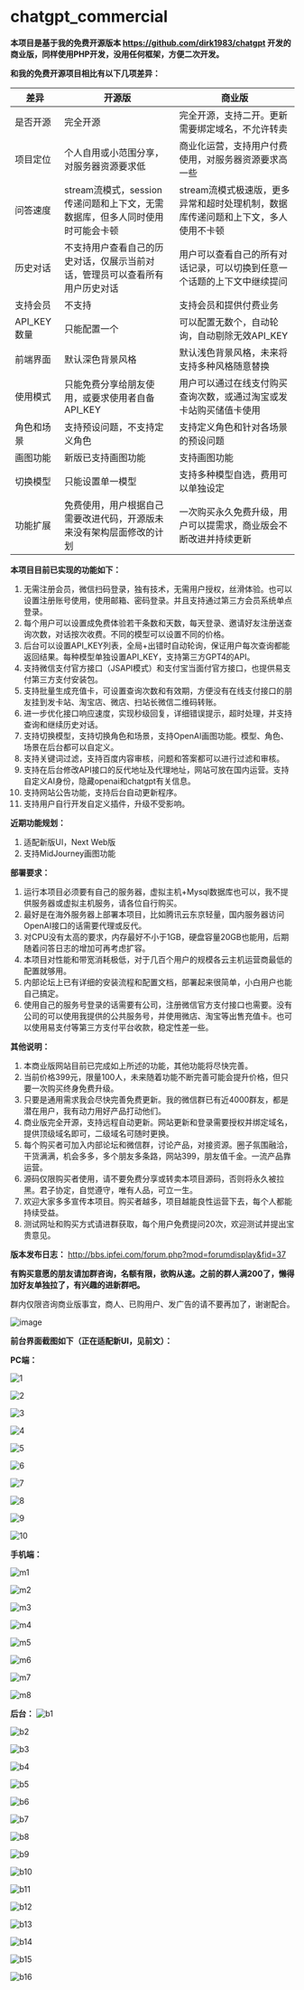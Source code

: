 # chatgpt_commercial
**本项目是基于我的免费开源版本 https://github.com/dirk1983/chatgpt 开发的商业版，同样使用PHP开发，没用任何框架，方便二次开发。**

**和我的免费开源项目相比有以下几项差异：**

| 差异 | 开源版 | 商业版 |
| --- | --- | --- |
| 是否开源 | 完全开源 | 完全开源，支持二开。更新需要绑定域名，不允许转卖 |
| 项目定位 | 个人自用或小范围分享，对服务器资源要求低 | 商业化运营，支持用户付费使用，对服务器资源要求高一些 |
| 问答速度 | stream流模式，session传递问题和上下文，无需数据库，但多人同时使用时可能会卡顿 | stream流模式极速版，更多异常和超时处理机制，数据库传递问题和上下文，多人使用不卡顿 |
| 历史对话 | 不支持用户查看自己的历史对话，仅展示当前对话，管理员可以查看所有用户历史对话 | 用户可以查看自己的所有对话记录，可以切换到任意一个话题的上下文中继续提问 |
| 支持会员 | 不支持 | 支持会员和提供付费业务 |
| API_KEY数量 | 只能配置一个 | 可以配置无数个，自动轮询，自动剔除无效API_KEY |
| 前端界面 | 默认深色背景风格 | 默认浅色背景风格，未来将支持多种风格随意替换 |
| 使用模式 | 只能免费分享给朋友使用，或要求使用者自备API_KEY | 用户可以通过在线支付购买查询次数，或通过淘宝或发卡站购买储值卡使用 |
| 角色和场景 | 支持预设问题，不支持定义角色 | 支持定义角色和针对各场景的预设问题 |
| 画图功能 | 新版已支持画图功能 | 支持画图功能 |
| 切换模型 | 只能设置单一模型 | 支持多种模型自选，费用可以单独设定 |
| 功能扩展 | 免费使用，用户根据自己需要改进代码，开源版未来没有架构层面修改的计划 | 一次购买永久免费升级，用户可以提需求，商业版会不断改进并持续更新 |

**本项目目前已实现的功能如下：**

1. 无需注册会员，微信扫码登录，独有技术，无需用户授权，丝滑体验。也可以设置注册账号使用，使用邮箱、密码登录。并且支持通过第三方会员系统单点登录。
2. 每个用户可以设置成免费体验若干条数和天数，每天登录、邀请好友注册送查询次数，对话按次收费。不同的模型可以设置不同的价格。
3. 后台可以设置API_KEY列表，全局+出错时自动轮询，保证用户每次查询都能返回结果。每种模型单独设置API_KEY，支持第三方GPT4的API。
4. 支持微信支付官方接口（JSAPI模式）和支付宝当面付官方接口，也提供易支付第三方支付安装包。
5. 支持批量生成充值卡，可设置查询次数和有效期，方便没有在线支付接口的朋友挂到发卡站、淘宝店、微店、扫站长微信二维码转账。
6. 进一步优化接口响应速度，实现秒级回复，详细错误提示，超时处理，并支持查询和继续历史对话。
7. 支持切换模型，支持切换角色和场景，支持OpenAI画图功能。模型、角色、场景在后台都可以自定义。
8. 支持关键词过滤，支持百度内容审核，问题和答案都可以进行过滤和审核。
9. 支持在后台修改API接口的反代地址及代理地址，网站可放在国内运营。支持自定义AI身份，隐藏openai和chatgpt有关信息。
10. 支持网站公告功能，支持后台自动更新程序。
11. 支持用户自行开发自定义插件，升级不受影响。

**近期功能规划：**

1. 适配新版UI，Next Web版
2. 支持MidJourney画图功能

**部署要求：**
1. 运行本项目必须要有自己的服务器，虚拟主机+Mysql数据库也可以，我不提供服务器或虚拟主机服务，请各位自行购买。
2. 最好是在海外服务器上部署本项目，比如腾讯云东京轻量，国内服务器访问OpenAI接口的话需要代理或反代。
3. 对CPU没有太高的要求，内存最好不小于1GB，硬盘容量20GB也能用，后期随着问答日志的增加可再考虑扩容。
4. 本项目对性能和带宽消耗极低，对于几百个用户的规模各云主机运营商最低的配置就够用。
5. 内部论坛上已有详细的安装流程和配置文档，部署起来很简单，小白用户也能自己搞定。
6. 使用自己的服务号登录的话需要有公司，注册微信官方支付接口也需要。没有公司的可以使用我提供的公共服务号，并使用微店、淘宝等出售充值卡。也可以使用易支付等第三方支付平台收款，稳定性差一些。

**其他说明：**
1. 本商业版网站目前已完成如上所述的功能，其他功能将尽快完善。
2. 当前价格399元，限量100人，未来随着功能不断完善可能会提升价格，但只要一次购买终身免费升级。
3. 只要是通用需求我会尽快完善免费更新。我的微信群已有近4000群友，都是潜在用户，我有动力用好产品打动他们。
4. 商业版完全开源，支持远程自动更新。网站更新和登录需要授权并绑定域名，提供顶级域名即可，二级域名可随时更换。
5. 每个购买者可加入内部论坛和微信群，讨论产品，对接资源。圈子氛围融洽，干货满满，机会多多，多个朋友多条路，网站399，朋友值千金。一流产品靠运营。
6. 源码仅限购买者使用，请不要免费分享或转卖本项目源码，否则将永久被拉黑。君子协定，自觉遵守，唯有人品，可立一生。
7. 欢迎大家多多宣传本项目。购买者越多，项目越能良性运营下去，每个人都能持续受益。
8. 测试网址和购买方式请进群获取，每个用户免费提问20次，欢迎测试并提出宝贵意见。

**版本发布日志：**
http://bbs.ipfei.com/forum.php?mod=forumdisplay&fid=37

**有购买意愿的朋友请加群咨询，名额有限，欲购从速。之前的群人满200了，懒得加好友单独拉了，有兴趣的进新群吧。**

群内仅限咨询商业版事宜，商人、已购用户、发广告的请不要再加了，谢谢配合。

![image](https://github.com/dirk1983/chatgpt_commercial/assets/5563148/0d599a6d-b0f4-41ee-9ffa-50a310070d57)



**前台界面截图如下（正在适配新UI，见前文）：**

**PC端：**

![1](https://github.com/dirk1983/chatgpt_commercial/assets/5563148/b41904cc-934e-4690-96a9-69d65eb729a9)

![2](https://github.com/dirk1983/chatgpt_commercial/assets/5563148/3770f430-69a0-4a08-b506-6f019ce25efd)

![3](https://github.com/dirk1983/chatgpt_commercial/assets/5563148/fd1d07c5-9c89-4c2f-80c2-22458440961b)

![4](https://github.com/dirk1983/chatgpt_commercial/assets/5563148/857054c2-3bfb-48b5-acaa-234fe1704753)

![5](https://github.com/dirk1983/chatgpt_commercial/assets/5563148/cd5a0b49-db7a-4ddb-8620-31d84d5ea87a)

![6](https://github.com/dirk1983/chatgpt_commercial/assets/5563148/13d008ee-db16-4b60-966a-88e067d4ff10)

![7](https://github.com/dirk1983/chatgpt_commercial/assets/5563148/a37a62f0-68cb-47d9-8bfa-9b40a352f21c)

![8](https://github.com/dirk1983/chatgpt_commercial/assets/5563148/06b152ae-a61f-4cd5-8f58-817dd3506cae)

![9](https://github.com/dirk1983/chatgpt_commercial/assets/5563148/9ebc0923-3206-4764-9be7-e778804a407a)

![10](https://github.com/dirk1983/chatgpt_commercial/assets/5563148/60d6e8e7-a57f-4f84-aa9b-0f6c66f6193a)

**手机端：**

![m1](https://github.com/dirk1983/chatgpt_commercial/assets/5563148/c9c19531-9730-4b77-b8c9-d27b855cd275)

![m2](https://github.com/dirk1983/chatgpt_commercial/assets/5563148/1f18f6f8-a492-4a72-8ba9-efab68f3a9c2)

![m3](https://github.com/dirk1983/chatgpt_commercial/assets/5563148/c02de3a4-5b20-41fd-9e55-05102e4f9720)

![m4](https://github.com/dirk1983/chatgpt_commercial/assets/5563148/911ce55a-5934-429d-84e8-6b06e73cba2c)

![m5](https://github.com/dirk1983/chatgpt_commercial/assets/5563148/f3ad28e3-2276-43f2-856d-fc8302972946)

![m6](https://github.com/dirk1983/chatgpt_commercial/assets/5563148/99b9bb2f-1e72-44fe-9ebe-8f622e171117)

![m7](https://github.com/dirk1983/chatgpt_commercial/assets/5563148/95534569-cafb-4ff6-9a55-9d1d748b1e97)

![m8](https://github.com/dirk1983/chatgpt_commercial/assets/5563148/3798a244-02f7-46ce-b473-9ecf98b56c1c)

**后台：**
![b1](https://github.com/dirk1983/chatgpt_commercial/assets/5563148/48bc2f59-50f8-4c11-96e1-3e8c60106992)

![b2](https://github.com/dirk1983/chatgpt_commercial/assets/5563148/8bc4dbec-9c74-4717-8810-52f42bd6eef2)

![b3](https://github.com/dirk1983/chatgpt_commercial/assets/5563148/d384dcc5-0d87-4c24-ac95-c26cedf5e45b)

![b4](https://github.com/dirk1983/chatgpt_commercial/assets/5563148/91acac0f-92d9-4e26-ae6e-5f4afb8cf400)

![b5](https://github.com/dirk1983/chatgpt_commercial/assets/5563148/0a9ba3cd-fb62-4639-bcee-505c981061de)

![b6](https://github.com/dirk1983/chatgpt_commercial/assets/5563148/b882ce39-cb30-4734-8a6c-0d9e04e5598a)

![b7](https://github.com/dirk1983/chatgpt_commercial/assets/5563148/286870d9-e4a2-4c49-a394-6547c56c18aa)

![b8](https://github.com/dirk1983/chatgpt_commercial/assets/5563148/b5fe9cc8-6553-4b20-b35c-a2ad4f0ae9c6)

![b9](https://github.com/dirk1983/chatgpt_commercial/assets/5563148/d8bdcfdd-7c98-4cbd-a4ea-d7d60a080c5b)

![b10](https://github.com/dirk1983/chatgpt_commercial/assets/5563148/ef32b410-f62f-472d-ad0e-f8eba68b699b)

![b11](https://github.com/dirk1983/chatgpt_commercial/assets/5563148/70f42d6b-d6f0-4064-b52c-5c39884aa81e)

![b12](https://github.com/dirk1983/chatgpt_commercial/assets/5563148/0da6acad-baab-479d-a6c5-70fbb08d01c0)

![b13](https://github.com/dirk1983/chatgpt_commercial/assets/5563148/c6b8fa6c-85c4-4c94-b08c-a88eb5d08d35)

![b14](https://github.com/dirk1983/chatgpt_commercial/assets/5563148/18f474a6-d355-45a8-ba59-2016924f4a7c)

![b15](https://github.com/dirk1983/chatgpt_commercial/assets/5563148/cc111947-dc5d-4143-9bcb-d4de63170c76)

![b16](https://github.com/dirk1983/chatgpt_commercial/assets/5563148/bdf444da-22bd-40e9-b2f8-78ad521021c1)

